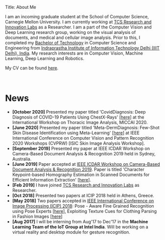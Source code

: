 Title: About Me

I am an incoming graduate student at the School of Computer Science, Carnegie Mellon University. I am currently working at <a href="https://www.tcs.com/research-and-innovation">TCS Research and Innovation Labs</a> as a Researcher. I am a part of the Computer Vision and Deep Learning research group, working on the visual analysis of documents, and medical and cellular image analysis. Prior to this, I completed my <a href="https://en.wikipedia.org/wiki/Bachelor_of_Technology">Bachelor of Technology</a> in Computer Science and Engineering from <a href="https://iiitd.ac.in/">Indraprastha Institute of Information Technology Delhi (IIIT Delhi), India</a>. My research interests are in Computer Vision, Machine Learning, Deep Learning and Robotics.
<br>

My CV can be found [here](http://kushagramahajan.me/pdfs/cv.pdf "Kushagra's CV").
<br><br><br>

# News #

<ul>
	<li><b>[October 2020]</b> Presented my paper titled 'CovidDiagnosis: Deep Diagnosis of COVID-19 Patients Using ChestX-Rays' [<a href = "https://link.springer.com/chapter/10.1007/978-3-030-62469-9_6">here</a>] at the International Workshop on Thoracic Image Analysis, MICCAI 2020.</li>
    <li><b>[June 2020]</b> Presented my paper titled 'Meta-DermDiagnosis: Few-Shot Skin Disease Identification using Meta-Learning' [<a href = "https://openaccess.thecvf.com/content_CVPRW_2020/papers/w42/Mahajan_Meta-DermDiagnosis_Few-Shot_Skin_Disease_Identification_Using_Meta-Learning_CVPRW_2020_paper.pdf">here</a>] at IEEE International Conference on Computer Vision and Pattern Recognition 2020 Workshops (CVPRW) [ISIC Skin Image Analysis Workshop].</li>
	<li><b>[September 2019]</b> Presented my paper at IEEE ICDAR Workshop on Camera-Based Document Analysis & Recognition 2019 held in Sydney, Australia.</li>
	<li><b>[June 2019]</b> Paper accepted at <a href="https://cbdar2019.univ-lr.fr/">IEEE ICDAR Workshop on Camera-Based Document Analysis & Recognition 2019</a>. Paper is titled 'Character Keypoint-based Homography Estimation in Scanned Documents for Efficient Information Extraction' [<a href="http://kushagramahajan.me/papers/ICDAR_Workshop.pdf">here</a>].</li>
    <li><b>[Feb 2019]</b> I have joined <a href="https://www.tcs.com/research-and-innovation">TCS Research and Innovation Labs</a> as Researcher.</li>
    <li><b>[Oct 2018]</b> Presented two papers at ICIP 2018 held in Athens, Greece.</li>
	<li><b>[May 2018]</b> Two papers accepted in <a href="https://2018.ieeeicip.org/">IEEE International Conference on Image Processing (ICIP) 2018</a>: Pose - Aware Fine Grained Recognition using Pose Experts [<a href="http://kushagramahajan.me/papers/fgvc_icip.pdf">here</a>], Exploiting Texture Cues for Clothing Parsing in Fashion Images [<a href="http://kushagramahajan.me/papers/texture_icip.pdf">here</a>]</li>
	<li><b>[Aug 2017]</b> I will be interning from Aug'17 to Dec'17 in the <b>Machine Learning Team of the IoT Group at Intel India</b>. Will be working on a virtual reality and desktop module for gesture recognition.</li>
</ul>